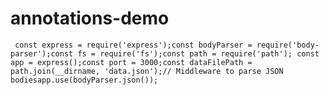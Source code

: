 # annotations-demo
``` const express = require('express');const bodyParser = require('body-parser');const fs = require('fs');const path = require('path'); const app = express();const port = 3000;const dataFilePath = path.join(__dirname, 'data.json');// Middleware to parse JSON bodiesapp.use(bodyParser.json());```
